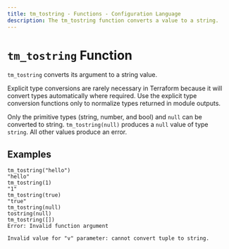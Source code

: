 ```yaml
---
title: tm_tostring - Functions - Configuration Language
description: The tm_tostring function converts a value to a string.
---
```


# `tm_tostring` Function

`tm_tostring` converts its argument to a string value.

Explicit type conversions are rarely necessary in Terraform because it will
convert types automatically where required. Use the explicit type conversion
functions only to normalize types returned in module outputs.

Only the primitive types (string, number, and bool) and `null` can be converted to string.
`tm_tostring(null)` produces a `null` value of type `string`. All other values produce an error. 

## Examples

```
tm_tostring("hello")
"hello"
tm_tostring(1)
"1"
tm_tostring(true)
"true"
tm_tostring(null)
tostring(null)
tm_tostring([])
Error: Invalid function argument

Invalid value for "v" parameter: cannot convert tuple to string.
```
